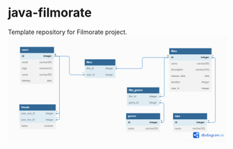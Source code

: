 # java-filmorate
Template repository for Filmorate project.
![Иллюстрация к проекту](https://github.com/Vasily-Maximov/java-filmorate/blob/main/db_diagram.png)

